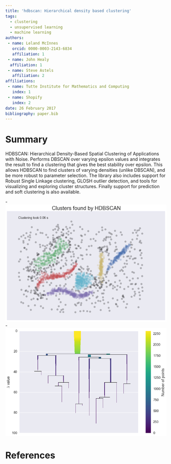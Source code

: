 ```yaml
---
title: 'hdbscan: Hierarchical density based clustering'
tags:
  - clustering
  - unsupervised learning
  - machine learning
authors:
 - name: Leland McInnes
   orcid: 0000-0003-2143-6834
   affiliation: 1
 - name: John Healy
  affiliation: 1
 - name: Steve Astels
   affiliation: 2
affiliations:
 - name: Tutte Institute for Mathematics and Computing
   index: 1
 - name: Shopify
   index: 2
date: 26 February 2017
bibliography: paper.bib
---
```


# Summary

HDBSCAN: Hierarchical Density-Based Spatial Clustering of Applications with Noise. 
Performs DBSCAN over varying epsilon values and integrates the result to find a 
clustering that gives the best stability over epsilon. This allows HDBSCAN to 
find clusters of varying densities (unlike DBSCAN), and be more robust to parameter 
selection. The library also includes support for Robust Single Linkage clustering,
GLOSH outlier detection, and tools for visualizing and exploring cluster structures.
Finally support for prediction and soft clustering is also available.

-![Example clusterign results.](hdbscan_clustering_result.png)
-![Hierarchical tree structure.](hdbscan_condensed_tree.png)

# References
  
